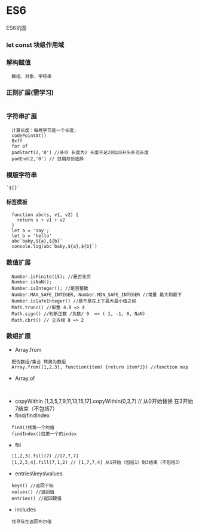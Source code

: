 # ES6
ES6巩固
### let const 块级作用域

### 解构赋值
```
  数组、对象、字符串
```

### 正则扩展(需学习)
```

```

### 字符串扩展
```
  计算长度：每两字节是一个长度;
  codePointAt()
  0xff
  for of
  padStart(2,'0') //补白 长度为2 长度不足2则以0开头补充长度
  padEnd(2,'0') // 日期月份选择
```

### 模版字符串
```
`${}`
```

#### 标签模板
```
  function abc(s, v1, v2) {
    return s + v1 + v2
  }
  let a = 'say';
  let b = 'hello'
  abc`baby,${a},${b}`
  console.log(abc`baby,${a},${b}`)
```

### 数值扩展
```
  Number.isFinite(15); //是否无穷
  Number.isNaN();
  Number.isInteger(); //是否整数
  Number.MAX_SAFE_INTEGER, Number.MIN_SAFE_INTEGER //常量 最大和最下
  Number.isSafeInteger() //是不是在上下最大最小值之间
  Math.trunc() //取整 4.9 => 4
  Math.sign() //判断正数 /负数/ 0  => ( 1, -1, 0, NaN)
  Math.cbrt() // 立方根 8 => 2
```

### 数组扩展
+ Array.from
```
  把伪数组/集合 转换为数组
  Array.from([1,2,3], function(item) {return item*2}) //function map
```
+ Array.of
```
  
```
+ copyWithin
  [1,3,5,7,9,11,13,15,17].copyWithin(0,3,7) // 从0开始替换 在3开始 7结束（不包括7）
+ find/findIndex
```
  find()找第一个的值
  findIndex()找第一个的index
```
+ fill
```
  [1,2,3].fill(7) //[7,7,7]
  [1,2,3,4].fill(7,1,2) // [1,7,7,4] 从1开始（包括1）到3结束（不包括3）
```
+ entries\keys\values
```
  keys() //返回下标
  values() //返回值
  entries() //返回键值

```
+ includes
```
  找寻存在返回布尔值
```
